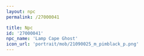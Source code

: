 ```yaml
---
layout: npc
permalink: /27000041

title: Npc
id: '27000041'
npc_name: 'Lamp Cape Ghost'
icon_url: 'portrait/mob/21090025_m_pimblack_p.png'
---
```

